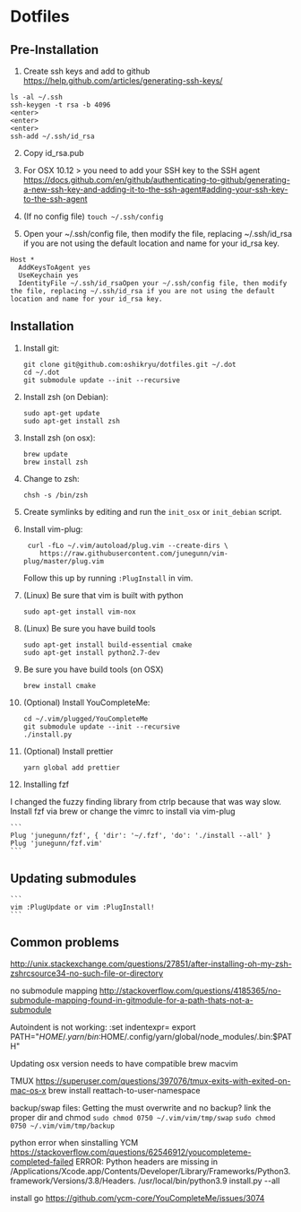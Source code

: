 # Dotfiles

## Pre-Installation

1. Create ssh keys and add to github https://help.github.com/articles/generating-ssh-keys/
```
ls -al ~/.ssh
ssh-keygen -t rsa -b 4096
<enter>
<enter>
<enter>
ssh-add ~/.ssh/id_rsa
```
2. Copy id_rsa.pub

3. For OSX 10.12 > you need to add your SSH key to the SSH agent
https://docs.github.com/en/github/authenticating-to-github/generating-a-new-ssh-key-and-adding-it-to-the-ssh-agent#adding-your-ssh-key-to-the-ssh-agent

4. (If no config file) `touch ~/.ssh/config`
5. Open your ~/.ssh/config file, then modify the file, replacing ~/.ssh/id_rsa if you are not using the default location and name for your id_rsa key.

```
Host *
  AddKeysToAgent yes
  UseKeychain yes
  IdentityFile ~/.ssh/id_rsaOpen your ~/.ssh/config file, then modify the file, replacing ~/.ssh/id_rsa if you are not using the default location and name for your id_rsa key.
```

## Installation

1. Install git:

    ```
    git clone git@github.com:oshikryu/dotfiles.git ~/.dot
    cd ~/.dot
    git submodule update --init --recursive
    ```

2. Install zsh (on Debian):

    ```
    sudo apt-get update
    sudo apt-get install zsh
    ```

3. Install zsh (on osx):

    ```
    brew update
    brew install zsh
    ```

4. Change to zsh:

    ```
    chsh -s /bin/zsh
    ```

5. Create symlinks by editing and run the `init_osx` or `init_debian` script.


6. Install vim-plug:
    ```
     curl -fLo ~/.vim/autoload/plug.vim --create-dirs \
        https://raw.githubusercontent.com/junegunn/vim-plug/master/plug.vim
    ```

    Follow this up by running `:PlugInstall` in vim.

7. (Linux) Be sure that vim is built with python

    ```
    sudo apt-get install vim-nox
    ```


8. (Linux) Be sure you have build tools

    ```
    sudo apt-get install build-essential cmake
    sudo apt-get install python2.7-dev
    ```

9. Be sure you have build tools (on OSX)

    ```brew install cmake```

10. (Optional) Install YouCompleteMe:

    ```
    cd ~/.vim/plugged/YouCompleteMe
    git submodule update --init --recursive
    ./install.py
    ```

11. (Optional) Install prettier

    ```
    yarn global add prettier
    ```

12. Installing fzf

I changed the fuzzy finding library from ctrlp because that was way slow. Install fzf via brew or
change the vimrc to install via vim-plug

    ```
    Plug 'junegunn/fzf', { 'dir': '~/.fzf', 'do': './install --all' }
    Plug 'junegunn/fzf.vim'
    ```

## Updating submodules
    ```
    vim :PlugUpdate or vim :PlugInstall!
    ```

## Common problems
http://unix.stackexchange.com/questions/27851/after-installing-oh-my-zsh-zshrcsource34-no-such-file-or-directory

no submodule mapping
http://stackoverflow.com/questions/4185365/no-submodule-mapping-found-in-gitmodule-for-a-path-thats-not-a-submodule

Autoindent is not working:
:set indentexpr=
export PATH="$HOME/.yarn/bin:$HOME/.config/yarn/global/node_modules/.bin:$PATH"

Updating osx version needs to have compatible brew macvim

TMUX
https://superuser.com/questions/397076/tmux-exits-with-exited-on-mac-os-x
brew install reattach-to-user-namespace

backup/swap files:
Getting the must overwrite and no backup? link the proper dir and chmod
`sudo chmod 0750 ~/.vim/vim/tmp/swap`
`sudo chmod 0750 ~/.vim/vim/tmp/backup`


python error when sinstalling YCM
https://stackoverflow.com/questions/62546912/youcompleteme-completed-failed
ERROR: Python headers are missing in /Applications/Xcode.app/Contents/Developer/Library/Frameworks/Python3.framework/Versions/3.8/Headers.
/usr/local/bin/python3.9 install.py --all

install go https://github.com/ycm-core/YouCompleteMe/issues/3074
